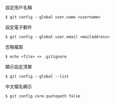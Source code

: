 設定用戶名稱
```
$ git config --global user.name <username>
```

設定電子郵件
```
$ git config --global user.email <mailaddress>
```

忽略檔案
```
$ echo <file> >> .gitignore
```

顯示設定清單
```
$ git config --global --list
```

中文檔名顯示
```
$ git config core.quotepath false
```